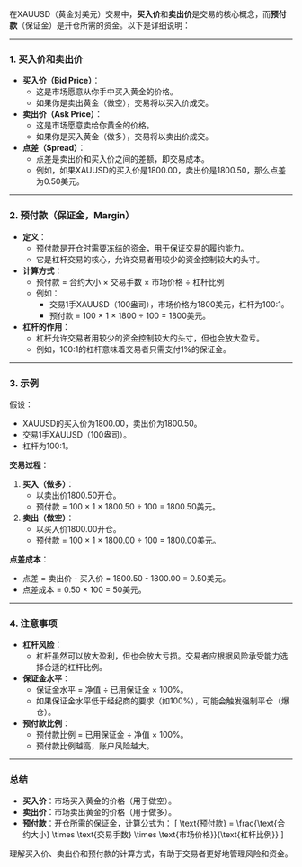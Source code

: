 在XAUUSD（黄金对美元）交易中，**买入价**和**卖出价**是交易的核心概念，而**预付款**（保证金）是开仓所需的资金。以下是详细说明：

---

### 1. **买入价和卖出价**
   - **买入价（Bid Price）**：
     - 这是市场愿意从你手中买入黄金的价格。
     - 如果你是卖出黄金（做空），交易将以买入价成交。
   - **卖出价（Ask Price）**：
     - 这是市场愿意卖给你黄金的价格。
     - 如果你是买入黄金（做多），交易将以卖出价成交。
   - **点差（Spread）**：
     - 点差是卖出价和买入价之间的差额，即交易成本。
     - 例如，如果XAUUSD的买入价是1800.00，卖出价是1800.50，那么点差为0.50美元。

---

### 2. **预付款（保证金，Margin）**
   - **定义**：
     - 预付款是开仓时需要冻结的资金，用于保证交易的履约能力。
     - 它是杠杆交易的核心，允许交易者用较少的资金控制较大的头寸。
   - **计算方式**：
     - 预付款 = 合约大小 × 交易手数 × 市场价格 ÷ 杠杆比例
     - 例如：
       - 交易1手XAUUSD（100盎司），市场价格为1800美元，杠杆为100:1。
       - 预付款 = 100 × 1 × 1800 ÷ 100 = 1800美元。
   - **杠杆的作用**：
     - 杠杆允许交易者用较少的资金控制较大的头寸，但也会放大盈亏。
     - 例如，100:1的杠杆意味着交易者只需支付1%的保证金。

---

### 3. **示例**
假设：
- XAUUSD的买入价为1800.00，卖出价为1800.50。
- 交易1手XAUUSD（100盎司）。
- 杠杆为100:1。

**交易过程**：
1. **买入（做多）**：
   - 以卖出价1800.50开仓。
   - 预付款 = 100 × 1 × 1800.50 ÷ 100 = 1800.50美元。
2. **卖出（做空）**：
   - 以买入价1800.00开仓。
   - 预付款 = 100 × 1 × 1800.00 ÷ 100 = 1800.00美元。

**点差成本**：
- 点差 = 卖出价 - 买入价 = 1800.50 - 1800.00 = 0.50美元。
- 点差成本 = 0.50 × 100 = 50美元。

---

### 4. **注意事项**
   - **杠杆风险**：
     - 杠杆虽然可以放大盈利，但也会放大亏损。交易者应根据风险承受能力选择合适的杠杆比例。
   - **保证金水平**：
     - 保证金水平 = 净值 ÷ 已用保证金 × 100%。
     - 如果保证金水平低于经纪商的要求（如100%），可能会触发强制平仓（爆仓）。
   - **预付款比例**：
     - 预付款比例 = 已用保证金 ÷ 净值 × 100%。
     - 预付款比例越高，账户风险越大。

---

### 总结
- **买入价**：市场买入黄金的价格（用于做空）。
- **卖出价**：市场卖出黄金的价格（用于做多）。
- **预付款**：开仓所需的保证金，计算公式为：
  \[
  \text{预付款} = \frac{\text{合约大小} \times \text{交易手数} \times \text{市场价格}}{\text{杠杆比例}}
  \]

理解买入价、卖出价和预付款的计算方式，有助于交易者更好地管理风险和资金。